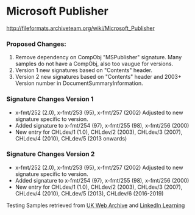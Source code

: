 # Microsoft Publisher

http://fileformats.archiveteam.org/wiki/Microsoft_Publisher

### Proposed Changes:

1. Remove dependency on CompObj "MSPublisher" signature. Many samples do not have a CompObj, also too vaugue for versions. 
2. Version 1 new signatures based on "Contents" header.
3. Version 2 new signatures based on "Contents" header and 2003+ Version number in DocumentSummaryInformation.

### Signature Changes Version 1

* x-fmt/252 (2.0), x-fmt/253 (95), x-fmt/257 (2002) Adjusted to new signature specific to version.
* Added signature to x-fmt/254 (97), x-fmt/255 (98), x-fmt/256 (2000)
* New entry for CHLdev/1 (1.0), CHLdev/2 (2003), CHLdev/3 (2007), CHLdev/4 (2010), CHLdev/5 (2013 onwards)

### Signature Changes Version 2

* x-fmt/252 (2.0), x-fmt/253 (95), x-fmt/257 (2002) Adjusted to new signature specific to version.
* Added signature to x-fmt/254 (97), x-fmt/255 (98), x-fmt/256 (2000)
* New entry for CHLdev/1 (1.0), CHLdev/2 (2003), CHLdev/3 (2007), CHLdev/4 (2010), CHLdev/5 (2013), CHLdev/6 (2016-2019)



Testing Samples retrieved from [UK Web Archive](https://www.webarchive.org.uk/shine/search?page=1&facet.fields=postcode_district&facet.fields=crawl_year&invert=&facet.fields=domain&invert=&facet.fields=links_domains&invert=&facet.fields=public_suffix&invert=&facet.fields=content_type_norm&invert=&facet.fields=content_language&invert=&addFacet=content_type_ext&action=add-facet&query=content_ffb:%22d0cf11e0%22&tab=results&totalCount=totalCount&sort=crawl_date&order=asc&mode=&facet.in.content_type_ext=%22pub%22) and [LinkedIn Learning](https://www.linkedin.com/learning/)
